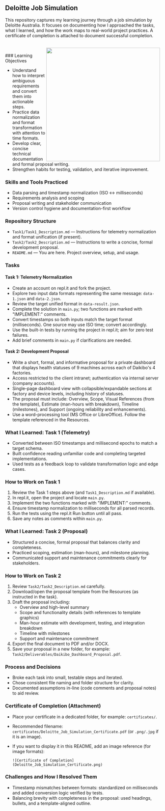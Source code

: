 ## Deloitte Job Simulation

This repository captures my learning journey through a job simulation by Deloitte Australia. It focuses on documenting how I approached the tasks, what I learned, and how the work maps to real-world project practices. A certificate of completion is attached to document successful completion.

<br/>
<img src="https://drive.google.com/file/d/1LSSddw55l7TeOv5WSGvsLqZD7aPCyiNr/view?usp=sharing" alt="" align="right" width="370">
<br/>
### Learning Objectives

- Understand how to interpret ambiguous requirements and convert them into actionable steps.
- Practice data normalization and format transformation with attention to time formats.
- Develop clear, concise technical documentation and formal proposal writing.
- Strengthen habits for testing, validation, and iterative improvement.

### Skills and Tools Practiced

- Data parsing and timestamp normalization (ISO ↔ milliseconds)
- Requirements analysis and scoping
- Proposal writing and stakeholder communication
- Version control hygiene and documentation-first workflow

### Repository Structure

- `Task1/Task1_Description.md` — Instructions for telemetry normalization and format unification (if present).
- `Task2/Task2_Description.md` — Instructions to write a concise, formal development proposal.
- `README.md` — You are here. Project overview, setup, and usage.

### Tasks

#### Task 1: Telemetry Normalization
- Create an account on repl.it and fork the project.
- Explore two input data formats representing the same message: `data-1.json` and `data-2.json`.
- Review the target unified format in `data-result.json`.
- Complete the solution in `main.py`; two functions are marked with "IMPLEMENT:" comments.
- Convert timestamps so both inputs match the target format (milliseconds). One source may use ISO time; convert accordingly.
- Use the built-in tests by running the project in repl.it; aim for zero test failures.
- Add brief comments in `main.py` if clarifications are needed.

#### Task 2: Development Proposal
- Write a short, formal, and informative proposal for a private dashboard that displays health statuses of 9 machines across each of Daikibo's 4 factories.
- Access restricted to the client intranet; authentication via internal server (company accounts).
- Single-page dashboard view with collapsible/expandable sections at factory and device levels, including history of statuses.
- The proposal must include: Overview, Scope, Visual References (from the template), Estimate (man-hours with breakdown), Timeline (milestones), and Support (ongoing reliability and enhancements).
- Use a word-processing tool (MS Office or LibreOffice). Follow the template referenced in the Resources.


### What I Learned: Task 1 (Telemetry)

- Converted between ISO timestamps and millisecond epochs to match a target schema.
- Built confidence reading unfamiliar code and completing targeted implementations.
- Used tests as a feedback loop to validate transformation logic and edge cases.

### How to Work on Task 1

1. Review the Task 1 steps above (and `Task1_Description.md` if available).
2. In repl.it, open the project and locate `main.py`.
3. Implement the two functions marked with "IMPLEMENT:" comments.
4. Ensure timestamp normalization to milliseconds for all parsed records.
5. Run the tests using the repl.it Run button until all pass.
6. Save any notes as comments within `main.py`.

### What I Learned: Task 2 (Proposal)

- Structured a concise, formal proposal that balances clarity and completeness.
- Practiced scoping, estimation (man-hours), and milestone planning.
- Communicated support and maintenance commitments clearly for stakeholders.

### How to Work on Task 2

1. Review `Task2/Task2_Description.md` carefully.
2. Download/open the proposal template from the Resources (as instructed in the task).
3. Draft the proposal including:
   - Overview and high-level summary
   - Scope and functionality details (with references to template graphics)
   - Man-hour estimate with development, testing, and integration breakdown
   - Timeline with milestones
   - Support and maintenance commitment
4. Export the final document to PDF and/or DOCX.
5. Save your proposal in a new folder, for example: `Task2/Deliverables/Daikibo_Dashboard_Proposal.pdf`.

### Process and Decisions

- Broke each task into small, testable steps and iterated.
- Chose consistent file naming and folder structure for clarity.
- Documented assumptions in-line (code comments and proposal notes) to aid review.

### Certificate of Completion (Attachment)

- Place your certificate in a dedicated folder, for example: `certificates/`.
- Recommended filename: `certificates/Deloitte_Job_Simulation_Certificate.pdf` (or `.png/.jpg` if it is an image).
- If you want to display it in this README, add an image reference (for image formats):

  `![Certificate of Completion](Deloitte_Job_Simulation_Certificate.png)`

### Challenges and How I Resolved Them

- Timestamp mismatches between formats: standardized on milliseconds and added conversion logic verified by tests.
- Balancing brevity with completeness in the proposal: used headings, bullets, and a template-aligned outline.

